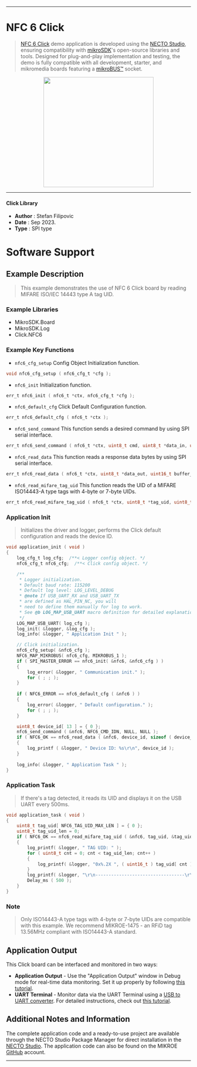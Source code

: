 
---
# NFC 6 Click

> [NFC 6 Click](https://www.mikroe.com/?pid_product=MIKROE-5935) demo application is developed using
the [NECTO Studio](https://www.mikroe.com/necto), ensuring compatibility with [mikroSDK](https://www.mikroe.com/mikrosdk)'s
open-source libraries and tools. Designed for plug-and-play implementation and testing, the demo is fully compatible with
all development, starter, and mikromedia boards featuring a [mikroBUS&trade;](https://www.mikroe.com/mikrobus) socket.

<p align="center">
  <img src="https://www.mikroe.com/?pid_product=MIKROE-5935&image=1" height=300px>
</p>

---

#### Click Library

- **Author**        : Stefan Filipovic
- **Date**          : Sep 2023.
- **Type**          : SPI type

# Software Support

## Example Description

> This example demonstrates the use of NFC 6 Click board by reading MIFARE ISO/IEC 14443 type A tag UID.

### Example Libraries

- MikroSDK.Board
- MikroSDK.Log
- Click.NFC6

### Example Key Functions

- `nfc6_cfg_setup` Config Object Initialization function.
```c
void nfc6_cfg_setup ( nfc6_cfg_t *cfg );
```

- `nfc6_init` Initialization function.
```c
err_t nfc6_init ( nfc6_t *ctx, nfc6_cfg_t *cfg );
```

- `nfc6_default_cfg` Click Default Configuration function.
```c
err_t nfc6_default_cfg ( nfc6_t *ctx );
```

- `nfc6_send_command` This function sends a desired command by using SPI serial interface.
```c
err_t nfc6_send_command ( nfc6_t *ctx, uint8_t cmd, uint8_t *data_in, uint8_t len );
```

- `nfc6_read_data` This function reads a response data bytes by using SPI serial interface.
```c
err_t nfc6_read_data ( nfc6_t *ctx, uint8_t *data_out, uint16_t buffer_size, uint16_t *rx_len );
```

- `nfc6_read_mifare_tag_uid` This function reads the UID of a MIFARE ISO14443-A type tags with 4-byte or 7-byte UIDs.
```c
err_t nfc6_read_mifare_tag_uid ( nfc6_t *ctx, uint8_t *tag_uid, uint8_t *tag_uid_len );
```

### Application Init

> Initializes the driver and logger, performs the Click default configuration and reads the device ID.

```c
void application_init ( void )
{
    log_cfg_t log_cfg;  /**< Logger config object. */
    nfc6_cfg_t nfc6_cfg;  /**< Click config object. */

    /** 
     * Logger initialization.
     * Default baud rate: 115200
     * Default log level: LOG_LEVEL_DEBUG
     * @note If USB_UART_RX and USB_UART_TX 
     * are defined as HAL_PIN_NC, you will 
     * need to define them manually for log to work. 
     * See @b LOG_MAP_USB_UART macro definition for detailed explanation.
     */
    LOG_MAP_USB_UART( log_cfg );
    log_init( &logger, &log_cfg );
    log_info( &logger, " Application Init " );

    // Click initialization.
    nfc6_cfg_setup( &nfc6_cfg );
    NFC6_MAP_MIKROBUS( nfc6_cfg, MIKROBUS_1 );
    if ( SPI_MASTER_ERROR == nfc6_init( &nfc6, &nfc6_cfg ) )
    {
        log_error( &logger, " Communication init." );
        for ( ; ; );
    }
    
    if ( NFC6_ERROR == nfc6_default_cfg ( &nfc6 ) )
    {
        log_error( &logger, " Default configuration." );
        for ( ; ; );
    }

    uint8_t device_id[ 13 ] = { 0 };
    nfc6_send_command ( &nfc6, NFC6_CMD_IDN, NULL, NULL );
    if ( NFC6_OK == nfc6_read_data ( &nfc6, device_id, sizeof ( device_id ), NULL ) )
    {
        log_printf ( &logger, " Device ID: %s\r\n", device_id );
    }
    
    log_info( &logger, " Application Task " );
}
```

### Application Task

> If there's a tag detected, it reads its UID and displays it on the USB UART every 500ms.

```c
void application_task ( void )
{
    uint8_t tag_uid[ NFC6_TAG_UID_MAX_LEN ] = { 0 };
    uint8_t tag_uid_len = 0;
    if ( NFC6_OK == nfc6_read_mifare_tag_uid ( &nfc6, tag_uid, &tag_uid_len ) )
    {
        log_printf( &logger, " TAG UID: " );
        for ( uint8_t cnt = 0; cnt < tag_uid_len; cnt++ )
        {
            log_printf( &logger, "0x%.2X ", ( uint16_t ) tag_uid[ cnt ] );
        }
        log_printf( &logger, "\r\n----------------------------------\r\n" );
        Delay_ms ( 500 );
    }
}
```

### Note

> Only ISO14443-A type tags with 4-byte or 7-byte UIDs are compatible with this example.
We recommend MIKROE-1475 - an RFiD tag 13.56MHz compliant with ISO14443-A standard.

## Application Output

This Click board can be interfaced and monitored in two ways:
- **Application Output** - Use the "Application Output" window in Debug mode for real-time data monitoring.
Set it up properly by following [this tutorial](https://www.youtube.com/watch?v=ta5yyk1Woy4).
- **UART Terminal** - Monitor data via the UART Terminal using
a [USB to UART converter](https://www.mikroe.com/click/interface/usb?interface*=uart,uart). For detailed instructions,
check out [this tutorial](https://help.mikroe.com/necto/v2/Getting%20Started/Tools/UARTTerminalTool).

## Additional Notes and Information

The complete application code and a ready-to-use project are available through the NECTO Studio Package Manager for 
direct installation in the [NECTO Studio](https://www.mikroe.com/necto). The application code can also be found on
the MIKROE [GitHub](https://github.com/MikroElektronika/mikrosdk_click_v2) account.

---
